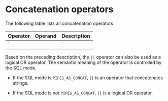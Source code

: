 Concatenation operators 
============================================



The following table lists all concatenation operators.


| Operator | Operand |        Description        |
|----------|---------|---------------------------|
| `||`     | Binary  | Concatenates two strings. |



Based on the preceding description, the `||` operator can also be used as a logical OR operator. The semantic meaning of the operator is controlled by the SQL mode.

* If the SQL mode is `PIPES_AS_CONCAT`, `||` is an operator that concatenates strings.




<!-- -->

* If the SQL mode is not `PIPES_AS_CONCAT`, `||` is a logical OR operator.



